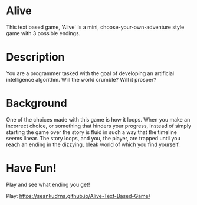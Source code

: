 # Alive
This text based game, 'Alive' Is a mini, choose-your-own-adventure style game with 3 possible endings. 

# Description
You are a programmer tasked with the goal of developing an artificial intelligence algorithm. Will the world crumble? Will it prosper? 

# Background
One of the choices made with this game is how it loops. When you make an incorrect choice, or something that hinders your progress, instead of simply starting the game over
the story is fluid in such a way that the timeline seems linear. The story loops, and you, the player, are trapped until you reach an ending in the dizzying, bleak world
of which you find yourself.

# Have Fun!
Play and see what ending you get!

Play: https://seankudrna.github.io/Alive-Text-Based-Game/


